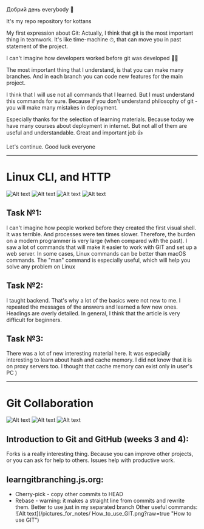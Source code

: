 Добрий день everybody 👋

It's my repo repository for kottans

My first expression about Git:
Actually, I think that git is the most important thing in teamwork. It's like time-machine ⏱, that can move you in past statement of the project.

I can't imagine how developers worked before git was developed 😵‍💫

The most important thing that I understand, is that you can make many branches. And in each branch you can code new features for the main project.

I think that I will use not all commands that I learned. But I must understand this commands for sure.
Because if you don't understand philosophy of git - you will make many mistakes in deployment.

Especially thanks for the selection of learning materials.
Because today we have many courses about deployment in internet. But not all of them are useful and understandable.
Great and important job 👍

Let's continue. Good luck everyone

---

# Linux CLI, and HTTP

![Alt text](/task_linux_cli/1_module.png?raw=true "1_module")
![Alt text](/task_linux_cli/2_module.png?raw=true "2_module")
![Alt text](/task_linux_cli/3_module.png?raw=true "3_module")
![Alt text](/task_linux_cli/4_module.png?raw=true "4_module")

## Task №1:
I can't imagine how people worked before they created the first visual shell. It was terrible. And processes were ten times slower. Therefore, the burden on a modern programmer is very large (when compared with the past).
I saw a lot of commands that will make it easier to work with GIT and set up a web server. In some cases, Linux commands can be better than macOS commands. The "man" command is especially useful, which will help you solve any problem on Linux

## Task №2:
I taught backend. That's why a lot of the basics were not new to me. I repeated the messages of the answers and learned a few new ones. Headings are overly detailed. In general, I think that the article is very difficult for beginners.

## Task №3:
There was a lot of new interesting material here. It was especially interesting to learn about hash and cache memory. I did not know that it is on proxy servers too. I thought that cache memory can exist only in user's PC )

---

# Git Collaboration
![Alt text](/task_git_collaboration/Introduction_to_Git_and_GitHub.png?raw=true "Introduction to Git and GitHub")
![Alt text](/task_git_collaboration/learngitbranching.js_part_1.png?raw=true "learngitbranching.js part 1")
![Alt text](/task_git_collaboration/learngitbranching.js_part_2.png?raw=true "learngitbranching.js part 2")

## Introduction to Git and GitHub (weeks 3 and 4):
Forks is a really interesting thing. Because you can improve other projects, or you can ask for help to others.
Issues help with productive work.

## learngitbranching.js.org:
- Cherry-pick - copy other commits to HEAD
- Rebase - warning: it makes a straight line  from commits and rewrite them. Better to use just in my separated branch
Other useful commands:
![Alt text](/pictures_for_notes/ How_to_use_GIT.png?raw=true "How to use GIT")

